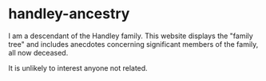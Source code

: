 # handley-ancestry

I am a descendant of the Handley family.  This website displays the "family tree" and includes anecdotes concerning significant members of the family, all now deceased.

It is unlikely to interest anyone not related.
